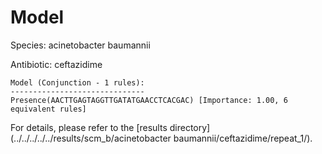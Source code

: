 
# Model

Species: acinetobacter baumannii

Antibiotic: ceftazidime

```
Model (Conjunction - 1 rules):
------------------------------
Presence(AACTTGAGTAGGTTGATATGAACCTCACGAC) [Importance: 1.00, 6 equivalent rules]

```

For details, please refer to the [results directory](../../../../../results/scm_b/acinetobacter baumannii/ceftazidime/repeat_1/).

